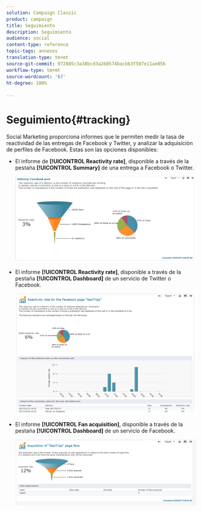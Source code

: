 ```yaml
---
solution: Campaign Classic
product: campaign
title: Seguimiento
description: Seguimiento
audience: social
content-type: reference
topic-tags: annexes
translation-type: tm+mt
source-git-commit: 972885c3a38bcd3a260574bacbb3f507e11ae05b
workflow-type: tm+mt
source-wordcount: '67'
ht-degree: 100%

---
```



# Seguimiento{#tracking}

Social Marketing proporciona informes que le permiten medir la tasa de reactividad de las entregas de Facebook y Twitter, y analizar la adquisición de perfiles de Facebook. Estas son las opciones disponibles:

* El informe de **[!UICONTROL Reactivity rate]**, disponible a través de la pestaña **[!UICONTROL Summary]** de una entrega a Facebook o Twitter.

   ![](assets/social_report_3.png)

* El informe **[!UICONTROL Reactivity rate]**, disponible a través de la pestaña **[!UICONTROL Dashboard]** de un servicio de Twitter o Facebook.

   ![](assets/social_report_2.png)

* El informe **[!UICONTROL Fan acquisition]**, disponible a través de la pestaña **[!UICONTROL Dashboard]** de un servicio de Facebook.

   ![](assets/social_report_1.png)

